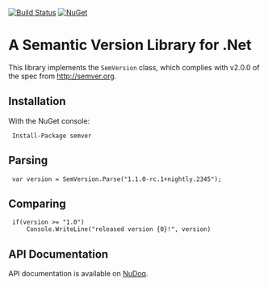 [![Build Status](https://ci.appveyor.com/api/projects/status/kek3h7gflo3qqidb/branch/master?svg=true)](https://ci.appveyor.com/project/maxhauser/semver/branch/master)
[![NuGet](https://img.shields.io/nuget/v/semver.svg)](https://www.nuget.org/packages/semver/)

A Semantic Version Library for .Net
===================================

This library implements the `SemVersion` class, which
complies with v2.0.0 of the spec from http://semver.org.

## Installation

With the NuGet console:

     Install-Package semver

## Parsing

     var version = SemVersion.Parse("1.1.0-rc.1+nightly.2345");

## Comparing

     if(version >= "1.0")
         Console.WriteLine("released version {0}!", version)

## API Documentation

API documentation is available on [NuDoq](http://nudoq.org/#!/Projects/semver).
